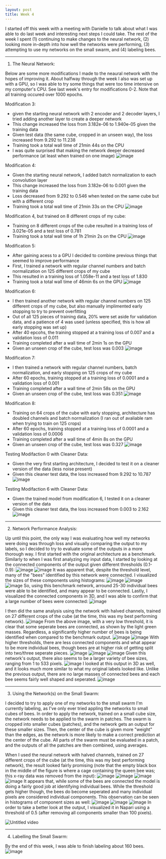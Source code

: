 ```yaml
---
layout: post
title: Week 4
---
```


I started off this week with a meeting with Danielle to talk about what I was able to do last week and interesting next steps I could take. The rest of the week I spent (1) continuing to make changes to the neural network, (2) looking more in-depth into how well the networks were performing, (3) attempting to use my networks on the small swarm, and (4) labeling bees. 


 ------------------------------------------------------------------------------------------------------------------------------------------------------------
1) The Neural Network:
   
Below are some more modifications I made to the neaural network with the hopes of improving it. About halfway through the week I also was set up with a GPU, so I was able to try some things that were too time intensive on my computer's CPU. See last week's entry for modifications 0-2. Note that all training occured over 1000 epochs.


Modification 3:
- given the starting neural network with 2 encoder and 2 decoder layers, I tried adding another layer to create a deeper network
- This change increased the loss from 3.182e-06 to 1.940e-05 given the training data
- Given test data (the same cube, cropped in an unseen way), the loss increased from 9.292 to 11.238
- Training took a total wall time of 21min 44s on the CPU
- I was quite surprised that making the network deeper decreased performance (at least when trained on one image)
![image](https://github.com/Nina-mvH/Nina-mvH.github.io/assets/133538278/9a634df8-7788-461b-9e31-9c85ef9a7cd7)


Modification 4:
- Given the starting neural network, I added batch normalization to each convolution layer
- This change increased the loss from 3.182e-06 to 0.001 given the training data
- Loss decreased from 9.292 to 0.546 when tested on the same cube but with a different crop
- Training took a total wall time of 21min 33s on the CPU
![image](https://github.com/Nina-mvH/Nina-mvH.github.io/assets/133538278/769a99ae-3c27-4c4b-a27f-c62e86f9be13)


Modification 4, but trained on 8 different crops of my cube:
- Training on 8 different crops of the cube resulted in a training loss of 3.021e-05 and a test loss of 0.781
- Training took a total wall time of 1h 21min 2s on the CPU
![image](https://github.com/Nina-mvH/Nina-mvH.github.io/assets/133538278/e579a217-f45e-46b9-b9c1-60e517410147)


Modification 5:
- After gaining acess to a GPU I decided to combine previous things that seemed to improve performance
- First, I trained a network with regular channel numbers and batch normalization on 125 different crops of my cube
- This resulted in a training loss of 1.058e-11 and a test loss of 1.830
- Training took a total wall time of 46min 6s on the GPU
![image](https://github.com/Nina-mvH/Nina-mvH.github.io/assets/133538278/9d18c1e7-ca71-4fac-b37a-6d0f5afa0ec4)


Modification 6:
- I then trained another network with regular channel numbers on 125 different crops of my cube, but also manually implimented early stopping to try to prevent overfitting
- Out of all 125 pieces of training data, 20% were set aside for validation data, and a patience of 4 was used (unless specified, this is how all early stopping was set up)
- After 40 epcohs, the training stopped at a training loss of 0.007 and a validation loss of 0.011
- Training completed after a wall time of 2min 1s on the GPU
- Given an unseen crop of the cube, test loss was 0.003
![image](https://github.com/Nina-mvH/Nina-mvH.github.io/assets/133538278/6ff23006-4614-47f9-a3bf-f86b7223d014)


Modification 7:
- I then trained a network with regular channel numbers, batch normalization, and early stopping on 125 crops of my cube
- After 60 epochs, training stopped at a training loss of 0.0001 and a validation loss of 0.001
- Training completed after a wall time of 2min 58s on the GPU
- Given an unseen crop of the cube, test loss was 0.351
![image](https://github.com/Nina-mvH/Nina-mvH.github.io/assets/133538278/eaa57ac1-ca19-4e44-a570-40f0ddd7c0bd)


Modification 8:
- Training on 64 crops of the cube with early stopping, architecture has doubled channels and batch normalization (I ran out of avaliable ram when trying to train on 125 crops)
- After 60 epochs, training stopped at a training loss of 0.0001 and a validation loss of 0.0006
- Training completed after a wall time of 4min 8s on the GPU
- Given an unseen crop of the cube, test loss was 0.327
 ![image](https://github.com/Nina-mvH/Nina-mvH.github.io/assets/133538278/b119f9e5-215f-4155-84b8-93b59dd55968)



Testing Modifaction 0 with Cleaner Data:
- Given the very first starting architecture, I decided to test it on a cleaner version of the data (less noise present)
- Given this cleaner test data, the loss increased from 9.292 to 10.787
![image](https://github.com/Nina-mvH/Nina-mvH.github.io/assets/133538278/842d5cb3-0210-4266-afaa-15f42a3aa0b2)



Testing Modifaction 6 with Cleaner Data:
- Given the trained model from modification 6, I tested it on a cleaner version of the data
- Given this cleaner test data, the loss increased from 0.003 to 2.162
![image](https://github.com/Nina-mvH/Nina-mvH.github.io/assets/133538278/79d7232e-7645-4a06-a8d3-27297a25f016)



 ------------------------------------------------------------------------------------------------------------------------------------------------------------

2) Network Performance Analysis:

Up until this point, the only way I was evaluating how well my networks were doing was through loss and visually comparing the output to my labels, so I decided to try to evaluate some of the outputs in a more thorough way. I first started with the original architecture as a benchmark. Similarly to when I was first analyzing my input data, I started by looking at the connected components of the output given different thresholds (0.1-0.9):
![image](https://github.com/Nina-mvH/Nina-mvH.github.io/assets/133538278/96bc3d6f-de26-4748-a010-7a65ee62b47e)
![image](https://github.com/Nina-mvH/Nina-mvH.github.io/assets/133538278/be85dfe4-016a-425a-8d42-3104c6370e39)
It was apparent that, despite the threshold level, many of the "bees" identified by this network were connected. I visualized the sizes of these components using histograms:
![image](https://github.com/Nina-mvH/Nina-mvH.github.io/assets/133538278/3cdbe4ef-47a8-428c-a242-81d3a7c9f0dc)
![image](https://github.com/Nina-mvH/Nina-mvH.github.io/assets/133538278/5926791d-d0a9-49f3-b273-a9cae760b57f)
![image](https://github.com/Nina-mvH/Nina-mvH.github.io/assets/133538278/bed94f1a-5ef2-4e4d-bdf5-3bed0eda375f)
So, using this benchmark network, arround 25-30 individual bees were able to be identified, and many appear to be connected. Lastly, I visualized the connected components in 3D, and I was able to confirm that a large number of bees were connected:
![image](https://github.com/Nina-mvH/Nina-mvH.github.io/assets/133538278/b965957c-5a0b-43c5-a83d-315385a5a9d0)


I then did the same analysis using the network with halved channels, trained on 27 different crops of the cube (at the time, this was my best performing network).
![image](https://github.com/Nina-mvH/Nina-mvH.github.io/assets/133538278/af1c4ba0-7c45-4080-abba-d273f6e66d38)
From the above image, with a very low threshold, it is clear that some seperate bees are connected, as shown by the light green masses. Regardless, a significantly higher number of bees is being identified when compared to the benchmark output.
![image](https://github.com/Nina-mvH/Nina-mvH.github.io/assets/133538278/cf4bc94e-c867-4df7-8af9-80dc6e10aee5)
![image](https://github.com/Nina-mvH/Nina-mvH.github.io/assets/133538278/b6a2d73a-b121-4aaa-a459-250468a5ee58)
With higher thresholds, there are less connected components and what appear to be more individual bees, though bees are at higher risk of getting split into two/three seperate pieces.
![image](https://github.com/Nina-mvH/Nina-mvH.github.io/assets/133538278/d6a00ba9-28bb-42a9-8cc1-0c7d8014de59)
![image](https://github.com/Nina-mvH/Nina-mvH.github.io/assets/133538278/8c377331-c5cd-4a6b-a8a2-cd0c50ae2e13)
![image](https://github.com/Nina-mvH/Nina-mvH.github.io/assets/133538278/bb7f868b-d0ed-4f04-b720-bf10c169cb79)
Given this network's output, there also seems to be a larger variety of bee sizes, ranging from 1 to 533 pixels.
![image](https://github.com/Nina-mvH/Nina-mvH.github.io/assets/133538278/3147c0a7-c335-42d1-9fe7-c181e46d82b7)
I looked at this output in 3D as well, and it looks much more similar to what my original labels looked like. Unlike the previous output, there are no large masses of connected bees and each bee seems fairly well shaped and seperated.
![image](https://github.com/Nina-mvH/Nina-mvH.github.io/assets/133538278/d4fe0d79-92ec-410a-9ea3-9bedef39994a)




 ------------------------------------------------------------------------------------------------------------------------------------------------------------
 
3) Using the Network(s) on the Small Swarm:

I decided to try to apply one of my networks to the small swarm I'm currently labeling, as I've only ever tried appling the networks to small cubes of bees. In order to apply the network, trained on a small cube size, the network needs to be applied to the swarm in patches. The swarm is cropped into smaller cubes (patches), and the network gets an output for these smaller sizes. Then, the center of the cube is given more "weight" than the edges, as the network is more likely to make a correct prediction at the center of the cube. All parts of the swarm must be evaluated in a patch, and the outputs of all the patches are then combined, using averages. 

When I used the neural network with halved channels, trained on 27 different crops of the cube (at the time, this was my best performing network), the result looked fairly promising (note that the empty black box in the middle of the figure is where a cage containing the queen bee was; this x-ray data was removed from the input):
![image](https://github.com/Nina-mvH/Nina-mvH.github.io/assets/133538278/563c1da4-0b24-4b00-9850-06374f011364)
![image](https://github.com/Nina-mvH/Nina-mvH.github.io/assets/133538278/16746958-6c01-421e-8f29-a24294077200)
![image](https://github.com/Nina-mvH/Nina-mvH.github.io/assets/133538278/ee6137b7-a7c8-473a-b45c-55bb6f3a7c72)
![image](https://github.com/Nina-mvH/Nina-mvH.github.io/assets/133538278/17b10499-0c2b-4408-bc32-a9413324c1bd)
It appears that, while some of the bees are connected the model is doing a fairly good job at identifying individual bees. While the threshold gets higher though, the bees do become seperated and many individual pixels are considered individual components. This observation can be seen in histograms of component sizes as well:
![image](https://github.com/Nina-mvH/Nina-mvH.github.io/assets/133538278/510e3ae1-d36d-40ec-bbe0-56c462eaf011)
![image](https://github.com/Nina-mvH/Nina-mvH.github.io/assets/133538278/eb9a13da-5694-4627-a48b-91693143c432)
![image](https://github.com/Nina-mvH/Nina-mvH.github.io/assets/133538278/7e00fbbf-9162-4f6d-8393-ab51ac0f08d8)
In order to take a better look at the output, I visualized it in Napari using a threshold of 0.5 (after removing all components smaller than 100 pixels).

![Untitled video](https://github.com/Nina-mvH/Nina-mvH.github.io/assets/133538278/591af6d0-9ec8-41e3-8686-f306a792925e)




 ------------------------------------------------------------------------------------------------------------------------------------------------------------

4) Labelling the Small Swarm:

By the end of this week, I was able to finish labeling about 160 bees.
![image](https://github.com/Nina-mvH/Nina-mvH.github.io/assets/133538278/207a874c-54da-4cde-b849-7f070a1fef11)


